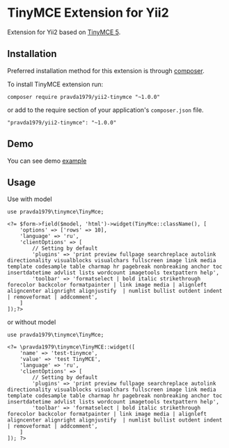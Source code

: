 TinyMCE Extension for Yii2
==========================

Extension for Yii2 based on [TinyMCE 5](https://www.tiny.cloud/).

Installation
------------

Preferred installation method for this extension is through [composer](http://getcomposer.org/download/).

To install TinyMCE extension run:
```
composer require pravda1979/yii2-tinymce "~1.0.0"
```
or add to the require section of your application's `composer.json` file.
```
"pravda1979/yii2-tinymce": "~1.0.0"
```

Demo
------
You can see demo [example](http://n66367j4.beget.tech/web/test/tinymce)

Usage
------
Use with model
```
use pravda1979\tinymce\TinyMce;

<?= $form->field($model, 'html')->widget(TinyMce::className(), [
    'options' => ['rows' => 10],
    'language' => 'ru',
    'clientOptions' => [
        // Setting by default
        'plugins' => 'print preview fullpage searchreplace autolink directionality visualblocks visualchars fullscreen image link media template codesample table charmap hr pagebreak nonbreaking anchor toc insertdatetime advlist lists wordcount imagetools textpattern help',
        'toolbar' => 'formatselect | bold italic strikethrough forecolor backcolor formatpainter | link image media | alignleft aligncenter alignright alignjustify  | numlist bullist outdent indent | removeformat | addcomment',
    ]
]);?>
```
or without model
```
use pravda1979\tinymce\TinyMce;

<?= \pravda1979\tinymce\TinyMCE::widget([
    'name' => 'test-tinymce',
    'value' => 'test TinyMCE',
    'language' => 'ru',
    'clientOptions' => [
        // Setting by default
        'plugins' => 'print preview fullpage searchreplace autolink directionality visualblocks visualchars fullscreen image link media template codesample table charmap hr pagebreak nonbreaking anchor toc insertdatetime advlist lists wordcount imagetools textpattern help',
        'toolbar' => 'formatselect | bold italic strikethrough forecolor backcolor formatpainter | link image media | alignleft aligncenter alignright alignjustify  | numlist bullist outdent indent | removeformat | addcomment',
    ]
]); ?>
```